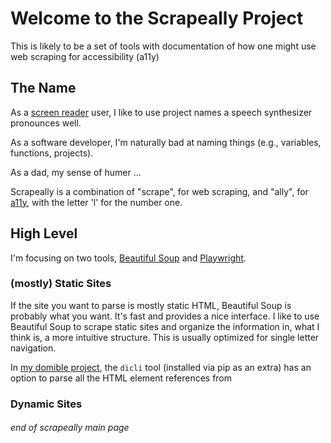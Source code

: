 # Welcome to the Scrapeally Project 

This is likely to be a set of tools with documentation of how one might use web scraping for accessibility (a11y)

## The Name 

As a [screen reader](https://axesslab.com/what-is-a-screen-reader/) user,
I like to use project names a speech synthesizer pronounces well.

As a software developer, I'm naturally bad at naming things (e.g., variables, functions, projects).

As a dad, my sense of humer ... 

Scrapeally is a combination of "scrape", for web scraping,
and "ally", for 
[a11y](https://www.a11yproject.com/about/#what-does-the-term-a11y-mean),
with the letter 'l' for the number one.

## High Level

I'm focusing on two tools, 
[Beautiful Soup](https://www.crummy.com/software/BeautifulSoup/) and
[Playwright](https://playwright.dev).

### (mostly) Static Sites 

If the site you want to parse is mostly static HTML, Beautiful Soup is probably what you want.
It's fast and  provides a nice interface.
I like to use Beautiful Soup to scrape static sites and organize the information in, what I think is, a more intuitive structure.
This is usually optimized for single letter navigation.

In [my domible project](https://github.com/joeldodson/domible),
the `dicli` tool (installed via pip as an extra)
has an option to parse all the HTML element references from 

### Dynamic Sites

###### end of scrapeally main page 